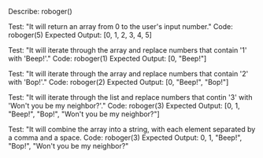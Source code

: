 Describe: roboger()

Test: "It will return an array from 0 to the user's input number."
Code: roboger(5)
Expected Output: [0, 1, 2, 3, 4, 5]

Test: "It will iterate through the array and replace numbers that contain '1' with 'Beep!'."
Code: roboger(1)
Expected Output: [0, "Beep!"]

Test: "It will iterate through the array and replace numbers that contain '2' with 'Bop!'."
Code: roboger(2)
Expected Output: [0, "Beep!", "Bop!"]

Test: "It will iterate through the list and replace numbers that contin '3' with 'Won't you be my neighbor?'."
Code: roboger(3)
Expected Output: [0, 1, "Beep!", "Bop!", "Won't you be my neighbor?"]

Test: "It will combine the array into a string, with each element separated by a comma and a space. 
Code: roboger(3)
Expected Output: 0, 1, "Beep!", "Bop!", "Won't you be my neighbor?"
